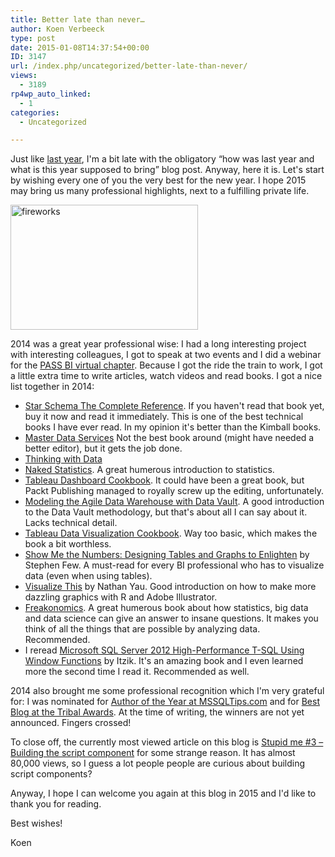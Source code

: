 ```yaml
---
title: Better late than never…
author: Koen Verbeeck
type: post
date: 2015-01-08T14:37:54+00:00
ID: 3147
url: /index.php/uncategorized/better-late-than-never/
views:
  - 3189
rp4wp_auto_linked:
  - 1
categories:
  - Uncategorized

---
```

Just like [last year][1], I'm a bit late with the obligatory “how was last year and what is this year supposed to bring” blog post. Anyway, here it is. Let's start by wishing every one of you the very best for the new year. I hope 2015 may bring us many professional highlights, next to a fulfilling private life.

[<img class="alignnone size-medium wp-image-3148" src="/wp-content/uploads/2015/01/fireworks-300x200.jpg" alt="fireworks" width="300" height="200" srcset="/wp-content/uploads/2015/01/fireworks-300x200.jpg 300w, /wp-content/uploads/2015/01/fireworks-1024x682.jpg 1024w, /wp-content/uploads/2015/01/fireworks.jpg 1600w" sizes="(max-width: 300px) 100vw, 300px" />][2]

2014 was a great year professional wise: I had a long interesting project with interesting colleagues, I got to speak at two events and I did a webinar for the [PASS BI virtual chapter][3]. Because I got the ride the train to work, I got a little extra time to write articles, watch videos and read books. I got a nice list together in 2014:

  * [Star Schema The Complete Reference][4]. If you haven't read that book yet, buy it now and read it immediately. This is one of the best technical books I have ever read. In my opinion it's better than the Kimball books.
  * [Master Data Services][5] Not the best book around (might have needed a better editor), but it gets the job done.
  * [Thinking with Data][6]
  * [Naked Statistics][7]. A great humerous introduction to statistics.
  * [Tableau Dashboard Cookbook][8]. It could have been a great book, but Packt Publishing managed to royally screw up the editing, unfortunately.
  * [Modeling the Agile Data Warehouse with Data Vault][9]. A good introduction to the Data Vault methodology, but that's about all I can say about it. Lacks technical detail.
  * [Tableau Data Visualization Cookbook][10]. Way too basic, which makes the book a bit worthless.
  * [Show Me the Numbers: Designing Tables and Graphs to Enlighten][11] by Stephen Few. A must-read for every BI professional who has to visualize data (even when using tables).
  * [Visualize This][12] by Nathan Yau. Good introduction on how to make more dazzling graphics with R and Adobe Illustrator.
  * [Freakonomics][13]. A great humerous book about how statistics, big data and data science can give an answer to insane questions. It makes you think of all the things that are possible by analyzing data. Recommended.
  * I reread [Microsoft SQL Server 2012 High-Performance T-SQL Using Window Functions][14] by Itzik. It's an amazing book and I even learned more the second time I read it. Recommended as well.

2014 also brought me some professional recognition which I'm very grateful for: I was nominated for [Author of the Year at MSSQLTips.com][15] and for [Best Blog at the Tribal Awards][16]. At the time of writing, the winners are not yet announced. Fingers crossed!

To close off, the currently most viewed article on this blog is [Stupid me #3 – Building the script component][17] for some strange reason. It has almost 80,000 views, so I guess a lot people people are curious about building script components?

Anyway, I hope I can welcome you again at this blog in 2015 and I'd like to thank you for reading.
  
Best wishes!

Koen

 [1]: /index.php/itprofessionals/professionaldevelopment/happy-2014/
 [2]: /wp-content/uploads/2015/01/fireworks.jpg
 [3]: /index.php/uncategorized/pass-bi-vc-recording-is-available-now/
 [4]: /index.php/datamgmt/datadesign/star-schema-the-complete-reference-review/
 [5]: /index.php/datamgmt/master-data-services-second-edition-review/
 [6]: /index.php/datamgmt/thinking-with-data-by-max-shron/
 [7]: /index.php/itprofessionals/book-review/naked-statistics/
 [8]: /index.php/webdev/business-intelligence/tableau-dashboard-cookbook-by-jen-stirrup/
 [9]: /index.php/datamgmt/datadesign/modeling-the-agile-data-warehouse-with-data-vault-review-2/
 [10]: /index.php/datamgmt/tableau-data-visualization-cookbook-review/
 [11]: http://www.amazon.com/Show-Me-Numbers-Designing-Enlighten/dp/0970601972/ref=asap_bc?ie=UTF8
 [12]: http://www.amazon.com/Visualize-This-FlowingData-Visualization-Statistics/dp/0470944889
 [13]: http://www.amazon.com/Freakonomics-Economist-Explores-Hidden-Everything-ebook/dp/B002RPCOH8/ref=sr_1_1?s=books&ie=UTF8&qid=1420726905&sr=1-1&keywords=freakonomics
 [14]: http://www.amazon.com/Microsoft-High-Performance-Functions-Developer-Reference/dp/0735658366/ref=sr_1_1?s=books&ie=UTF8&qid=1420727079&sr=1-1&keywords=window+functions
 [15]: /index.php/webdev/business-intelligence/nominated-for-author-of-the-year/
 [16]: /index.php/itprofessionals/other/nominated-for-the-2014-tribal-awards/
 [17]: /index.php/datamgmt/ssis/stupid-me-3-building-the/